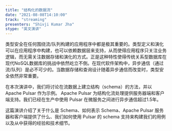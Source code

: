 ```yaml
---
title: "结构化的数据流"
date: "2021-08-08T14:10:00" 
track: "streaming"
presenters: "Shivji Kumar Jha"
stype: "英文演讲"
---
```

类型安全在任何围绕流/队列构建的应用程序中都是极其重要的。类型定义和演化可以在应用程序中构建，也可以依赖数据层来支持，从而使得应用程序只关注业务逻辑，而无需关注数据存储和演化的方式。正是这种特性使得传统关系型数据库在现代NoSQL数据库的挑战中依然屹立不倒。在现代软件架构中，异步通信（通过流/队列）是必不可少的。当数据存储和查询设计随着异步通信而改变时，类型安全依然非常重要。

在本次演讲中，我们将讨论在流数据上建立结构（schema）的方法，并以 Apache Pulsar 作为示例。 Apache Pulsar 为结构化流处理提供服务器端和客户端支持。我们已经在生产中使用 Pulsar 在微服务之间进行异步通信超过1.5年。

这篇演讲介绍了关于什么是 Schema、如何表示 Schema、Apache Pulsar 服务器和客户端提供了什么、我们如何使用 Pulsar 的 schema 支持来构建我们的用例以及从中获得的经验和技术细节。